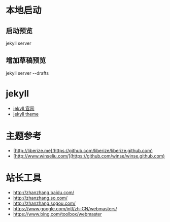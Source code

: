 
# 本地启动
## 启动预览
jekyll server 

## 增加草稿预览

jekyll server --drafts

# jekyll

* [jekyll 官网](http://jekyllrb.com/)
* [jekyll theme](https://github.com/Huxpro/huxpro.github.io)

# 主题参考

* [http://liberize.me](https://github.com/liberize/liberize.github.com)
* [http://www.winseliu.com/](https://github.com/winse/winse.github.com)

# 站长工具

* http://zhanzhang.baidu.com/
* http://zhanzhang.so.com/
* http://zhanzhang.sogou.com/
* https://www.google.com/intl/zh-CN/webmasters/
* https://www.bing.com/toolbox/webmaster


